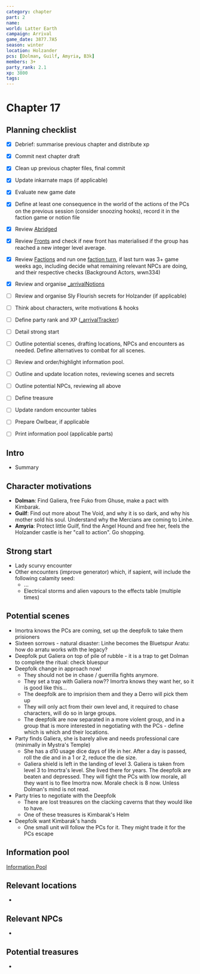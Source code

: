 ```yaml
---
category: chapter
part: 2
name: 
world: Latter Earth
campaign: Arrival
game_date: 3877.7A5
season: winter
location: Holzander
pcs: [Dolman, Guilf, Amyria, B3k]
members: 3+
party_rank: 2.1
xp: 3800
tags: 
---
```


# Chapter 17 

## Planning checklist

- [x] Debrief: summarise previous chapter and distribute xp
- [x] Commit next chapter draft
- [x] Clean up previous chapter files, final commit
- [x] Update inkarnate maps (if applicable)
- [x] Evaluate new game date
- [x] Define at least one consequence in the world of the actions of the PCs on the previous session (consider snoozing hooks), record it in the faction game or notion file
- [x] Review [Abridged](_published/arrival/abridged.md)
- [x] Review [Fronts](../factions/_fronts.md) and check if new front has materialised if the group has reached a new integer level average.
- [x] Review [Factions](../factions/_factionGame.md) and run one [faction turn](../../../rules/factionRules.md), if last turn was 3+ game weeks ago, including decide what remaining relevant NPCs are doing, and their respective checks (Background Actors, wwn334)
- [x] Review and organise [_arrivalNotions](campaign/arrival/_arrivalNotions.md)
- [ ] Review and organise Sly Flourish secrets for Holzander (if applicable)
- [ ] Think about characters, write motivations & hooks
- [ ] Define party rank and XP ([_arrivalTracker](../_arrivalTracker.md))
- [ ] Detail strong start
- [ ] Outline potential scenes, drafting locations, NPCs and encounters as needed. Define alternatives to combat for all scenes.
- [ ] Review and order/highlight information pool.
- [ ] Outline and update location notes, reviewing scenes and secrets
- [ ] Outline potential NPCs, reviewing all above
- [ ] Define treasure
- [ ] Update random encounter tables
- [ ] Prepare Owlbear, if applicable
- [ ] Print information pool (applicable parts)




## Intro

- Summary

## Character motivations

- **Dolman**: Find Galiera, free Fuko from Ghuse, make a pact with Kimbarak.
- **Guilf**: Find out more about The Void, and why it is so dark, and why his mother sold his soul. Understand why the Mercians are coming to Linhe.
- **Amyria**: Protect little Guilf, find the Angel Hound and free her, feels the Holzander castle is her "call to action". Go shopping.

## Strong start

- Lady scurvy encounter
- Other encounters (improve generator) which, if sapient, will include the following calamity seed:
	- ...
	- Electrical storms and alien vapours to the effects table (multiple times)
## Potential scenes

- Imortra knows the PCs are coming, set up the deepfolk to take them prisioners
- Sixteen sorrows - natural disaster: Linhe becomes the Bluetspur Aratu: how do arratu works with the legacy?
- Deepfolk put Galiera on top of pile of rubble - it is a trap to get Dolman to complete the ritual: check bluespur
- Deepfolk change in approach now!
	- They should not be in chase / guerrilla fights anymore.
	- They set a trap with Galiera now?? Imortra knows they want her, so it is good like this...
	- The deepfolk are to imprision them and they a Derro will pick them up
	- They will only act from their own level and, it required to chase characters, will do so in large groups.
	- The deepfolk are now separated in a more violent group, and in a group that is more interested in negotiating with the PCs - define which is which and their locations. 
- Party finds Galiera, she is barely alive and needs professional care (minimally in Mystra's Temple)
	- She has a d10 usage dice days of life in her. After a day is passed, roll the die and in a 1 or 2, reduce the die size.
	- Galiera shield is left in the landing of level 3. Galiera is taken from level 3 to Imortra's level. She lived there for years. The deepfolk are beaten and depressed. They will fight the PCs with low morale, all they want is to flee Imortra now. Morale check is 8 now. Unless Dolman's mind is not read.
- Party tries to negotiate with the Deepfolk
	- There are lost treasures on the clacking caverns that they would like to have.
	- One of these treasures is Kimbarak's Helm
- Deepfolk want Kimbarak's hands
	- One small unit will follow the PCs for it. They might trade it for the PCs escape

## Information pool

[Information Pool](../_informationPool.md)

## Relevant locations

- 

## Relevant NPCs

- 

## Potential treasures

- 


